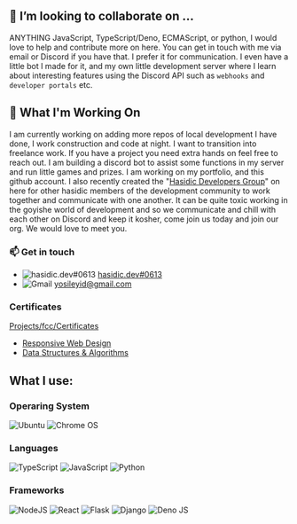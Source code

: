 ## 👯 I’m looking to collaborate on ...

ANYTHING JavaScript, TypeScript/Deno, ECMAScript, or python, I would love to help and contribute more on here. You can get in touch with me via email or Discord if you have that. I prefer it for communication. I even have a little bot I made for it, and my own little development server where I learn about interesting features using the Discord API such as ```webhooks``` and ```developer portals``` etc. 

## :construction_worker: What I'm Working On

I am currently working on adding more repos of local development I have done, I work construction and code at night. I want to transition into freelance work. If you have a project you need extra hands on feel free to reach out. I am building a discord bot to assist some functions in my server and run little games and prizes. I am working on my portfolio, and this github account. I also recently created the "[Hasidic Developers Group](https://github.com/hasidicdevs)" on here for other hasidic members of the development community to work together and communicate with one another. It can be quite toxic working in the goyishe world of development and so we communicate and chill with each other on Discord and keep it kosher, come join us today and join our org. We would love to meet you.

### :mailbox: Get in touch

- ![hasidic.dev#0613](https://img.shields.io/badge/Discord-%235865F2.svg?style=for-the-badge&logo=discord&logoColor=white) [hasidic.dev#0613](https://discordapp.com/users/hasidic.dev#0613)
- ![Gmail](https://img.shields.io/badge/Gmail-D14836?style=for-the-badge&logo=gmail&logoColor=white) yosileyid@gmail.com

### Certificates

[Projects/fcc/Certificates](https://github.com/hasidicdev/hasidicdev.github.io/tree/main/projects/fcc/Certificates)
- [Responsive Web Design](https://github.com/hasidicdev/hasidicdev.github.io/tree/main/projects/fcc/Certificates/ResponsiveWeb)
- [Data Structures & Algorithms](https://github.com/hasidicdev/hasidicdev.github.io/tree/main/projects/fcc/Certificates/Algorithms)

## What I use:

### Operaring System<br> 
![Ubuntu](https://img.shields.io/badge/Ubuntu-E95420?style=for-the-badge&logo=ubuntu&logoColor=white)  ![Chrome OS](https://img.shields.io/badge/chrome%20os-3d89fc?style=for-the-badge&logo=google%20chrome&logoColor=white)<br>

### Languages<br>
![TypeScript](https://img.shields.io/badge/typescript-%23007ACC.svg?style=for-the-badge&logo=typescript&logoColor=white) ![JavaScript](https://img.shields.io/badge/javascript-%23323330.svg?style=for-the-badge&logo=javascript&logoColor=%23F7DF1E) ![Python](https://img.shields.io/badge/python-3670A0?style=for-the-badge&logo=python&logoColor=ffdd54)

### Frameworks<br>
![NodeJS](https://img.shields.io/badge/node.js-6DA55F?style=for-the-badge&logo=node.js&logoColor=white) ![React](https://img.shields.io/badge/react-%2320232a.svg?style=for-the-badge&logo=react&logoColor=%2361DAFB) ![Flask](https://img.shields.io/badge/flask-%23000.svg?style=for-the-badge&logo=flask&logoColor=white) ![Django](https://img.shields.io/badge/django-%23092E20.svg?style=for-the-badge&logo=django&logoColor=white) ![Deno JS](https://img.shields.io/badge/deno%20js-000000?style=for-the-badge&logo=deno&logoColor=white)

